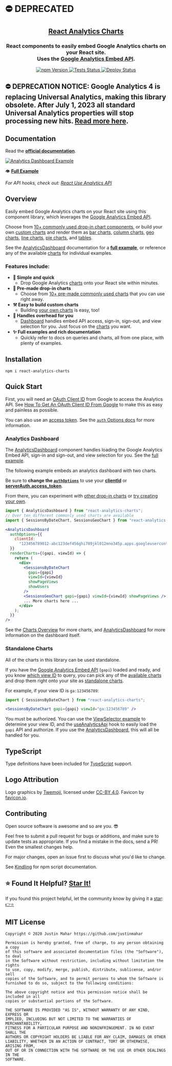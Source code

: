 # ⛔️ DEPRECATED

<h2 align="center">
  <a href="https://github.com/justinmahar/react-analytics-charts">React Analytics Charts</a>
</h2>
<h3 align="center">
  React components to easily embed Google Analytics charts on your React site.<br/>Uses the <a href="https://justinmahar.github.io/react-use-analytics-api/">Google Analytics Embed API</a>.
</h3>
<p align="center">
  <a href="https://badge.fury.io/js/react-analytics-charts">
    <img src="https://badge.fury.io/js/react-analytics-charts.svg" alt="npm Version"/>
  </a>
  <a href="https://github.com/justinmahar/react-analytics-charts/actions?query=workflow%3ATests">
    <img src="https://github.com/justinmahar/react-analytics-charts/workflows/Tests/badge.svg" alt="Tests Status"/>
  </a>
  <a href="https://github.com/justinmahar/react-analytics-charts/actions?query=workflow%3ADeploy">
    <img src="https://github.com/justinmahar/react-analytics-charts/workflows/Deploy/badge.svg" alt="Deploy Status"/>
  </a>
</p>

## ⛔️ DEPRECATION NOTICE: Google Analytics 4 is replacing Universal Analytics, making this library obsolete. After July 1, 2023 all standard Universal Analytics properties will stop processing new hits. [Read more here](https://support.google.com/analytics/answer/10759417?utm_campaign=2022-q4-gbl-all-gafree&utm_source=google-growth&utm_medium=email&utm_content=ga-sunset-msa-reminder-read).

## Documentation

Read the **[official documentation](https://justinmahar.github.io/react-analytics-charts/)**.

[![Analytics Dashboard Example](./src/__docz__/images/dash.png "Analytics Dashboard Example")](https://justinmahar.github.io/react-analytics-charts/AnalyticsDashboard#example)

👁️ **[Full Example](https://justinmahar.github.io/react-analytics-charts/AnalyticsDashboard#example)**

_For API hooks, check out: [React Use Analytics API](https://justinmahar.github.io/react-use-analytics-api/)_

## Overview

Easily embed Google Analytics charts on your React site using this component library, which leverages the <a href="https://justinmahar.github.io/react-use-analytics-api/">Google Analytics Embed API</a>.

Choose from [10+ commonly used drop-in chart components](https://justinmahar.github.io/react-analytics-charts/charts#common-charts), or build your own [custom charts](https://justinmahar.github.io/react-analytics-charts/charts#custom-charts) and render them as [bar charts](https://justinmahar.github.io/react-analytics-charts/BarChart),
[column charts](https://justinmahar.github.io/react-analytics-charts/ColumnChart), [geo charts](https://justinmahar.github.io/react-analytics-charts/GeoChart), [line charts](https://justinmahar.github.io/react-analytics-charts/LineChart), [pie charts](https://justinmahar.github.io/react-analytics-charts/PieChart), and [tables](https://justinmahar.github.io/react-analytics-charts/TableChart).

See the [AnalyticsDashboard](https://justinmahar.github.io/react-analytics-charts/AnalyticsDashboard) documentation for a **[full example](https://justinmahar.github.io/react-analytics-charts/AnalyticsDashboard#example)**, or reference any of the available [charts](https://justinmahar.github.io/react-analytics-charts/charts) for individual examples.

### Features include:

- **🙌 Simple and quick**
  - Drop Google Analytics [charts](https://justinmahar.github.io/react-analytics-charts/charts) onto your React site within minutes.
- **🎁 Pre-made drop-in charts**
  - Choose from [10+ pre-made commonly used charts](https://justinmahar.github.io/react-analytics-charts/charts) that you can use right away.
- **⚒️ Easy to build custom charts**
  - Building [your own charts](https://justinmahar.github.io/react-analytics-charts/charts) is easy, too!
- **💼 Handles overhead for you**
  - [Dashboard](https://justinmahar.github.io/react-analytics-charts/AnalyticsDashboard) handles embed API access, sign-in, sign-out, and view selection for you. Just focus on the [charts](https://justinmahar.github.io/react-analytics-charts/charts) you want.
- **✨ Full examples and rich documentation**
  - Quickly refer to docs on queries and charts, all from one place, with plenty of examples.

## Installation

```
npm i react-analytics-charts
```

## Quick Start

First, you will need an [OAuth Client ID](https://justinmahar.github.io/react-analytics-charts/google-oauth-client-id) from Google to access the Analytics API. See [How To Get An OAuth Client ID From Google](https://justinmahar.github.io/react-analytics-charts/google-oauth-client-id) to make this as easy and painless as possible.

You can also use an [access token](https://ga-dev-tools.appspot.com/embed-api/server-side-authorization/). See the [`auth` Options docs](https://developers.google.com/analytics/devguides/reporting/embed/v1/component-reference#auth-options) for more information.

### Analytics Dashboard

The [AnalyticsDashboard](https://justinmahar.github.io/react-analytics-charts/AnalyticsDashboard) component handles loading the Google Analytics Embed API, sign-in and sign-out, and view selection for you. See the [full example](https://justinmahar.github.io/react-analytics-charts/AnalyticsDashboard#example).

The following example embeds an analytics dashboard with two charts.

Be sure to **change the [`authOptions`](https://developers.google.com/analytics/devguides/reporting/embed/v1/component-reference#auth-options)** to use your [**clientId**](https://justinmahar.github.io/react-analytics-charts/google-oauth-client-id) or [**serverAuth.access_token**](https://ga-dev-tools.appspot.com/embed-api/server-side-authorization/).

From there, you can experiment with [other drop-in charts](https://justinmahar.github.io/react-analytics-charts/charts#common-charts) or [try creating your own](https://justinmahar.github.io/react-analytics-charts/charts#custom-charts).

```jsx
import { AnalyticsDashboard } from "react-analytics-charts";
// Over ten different commonly used charts are available
import { SessionsByDateChart, SessionsGeoChart } from "react-analytics-charts";
```

```jsx
<AnalyticsDashboard
  authOptions={{
    clientId:
      "123456789012-abc123def456ghi789jkl012mno345p.apps.googleusercontent.com",
  }}
  renderCharts={(gapi, viewId) => {
    return (
      <div>
        <SessionsByDateChart
          gapi={gapi}
          viewId={viewId}
          showPageViews
          showUsers
        />
        <SessionsGeoChart gapi={gapi} viewId={viewId} showPageViews />
        ... More charts here ...
      </div>
    );
  }}
/>
```

See the [Charts Overview](https://justinmahar.github.io/react-analytics-charts/charts) for more charts, and [AnalyticsDashboard](https://justinmahar.github.io/react-analytics-charts/AnalyticsDashboard) for more information on the dashboard itself.

### Standalone Charts

All of the charts in this library can be used standalone.

If you have the [Google Analytics Embed API](https://justinmahar.github.io/react-use-analytics-api/) (`gapi`) loaded and ready, and you know [which view ID](https://justinmahar.github.io/react-analytics-charts/ViewSelector#example) to query, you can pick any of the [available charts](https://justinmahar.github.io/react-analytics-charts/charts) and drop them right onto your site as [standalone charts](https://justinmahar.github.io/react-analytics-charts/custom-dashboards-standalone-charts#standalone-charts).

For example, if your view ID is `ga:123456789`:

```jsx
import { SessionsByDateChart } from "react-analytics-charts";
```

```jsx
<SessionsByDateChart gapi={gapi} viewId="ga:123456789" />
```

You must be authorized. You can use the [ViewSelector example](https://justinmahar.github.io/react-analytics-charts/ViewSelector#example) to determine your view ID, and the [useAnalyticsApi](https://justinmahar.github.io/react-use-analytics-api/useAnalyticsApi) hook to easily load the `gapi` API and authorize. If you use the [AnalyticsDashboard](https://justinmahar.github.io/react-analytics-charts/AnalyticsDashboard), this will all be handled for you.

## TypeScript

Type definitions have been included for [TypeScript](https://www.typescriptlang.org/) support.

## Logo Attribution

Logo graphics by [Twemoji](https://github.com/twitter/twemoji), licensed under [CC-BY 4.0](https://creativecommons.org/licenses/by/4.0/). Favicon by [favicon.io](https://favicon.io/emoji-favicons/).

## Contributing

Open source software is awesome and so are you. 😎

Feel free to submit a pull request for bugs or additions, and make sure to update tests as appropriate. If you find a mistake in the docs, send a PR! Even the smallest changes help.

For major changes, open an issue first to discuss what you'd like to change.

See [Kindling](https://tinyurl.com/kindlingscripts) for npm script documentation.

## ⭐ Found It Helpful? [Star It!](https://github.com/justinmahar/react-analytics-charts/stargazers)

If you found this project helpful, let the community know by giving it a [star](https://github.com/justinmahar/react-analytics-charts/stargazers): [👉⭐](https://github.com/justinmahar/react-analytics-charts/stargazers)

## MIT License

```
Copyright © 2020 Justin Mahar https://github.com/justinmahar

Permission is hereby granted, free of charge, to any person obtaining a copy
of this software and associated documentation files (the "Software"), to deal
in the Software without restriction, including without limitation the rights
to use, copy, modify, merge, publish, distribute, sublicense, and/or sell
copies of the Software, and to permit persons to whom the Software is
furnished to do so, subject to the following conditions:

The above copyright notice and this permission notice shall be included in all
copies or substantial portions of the Software.

THE SOFTWARE IS PROVIDED "AS IS", WITHOUT WARRANTY OF ANY KIND, EXPRESS OR
IMPLIED, INCLUDING BUT NOT LIMITED TO THE WARRANTIES OF MERCHANTABILITY,
FITNESS FOR A PARTICULAR PURPOSE AND NONINFRINGEMENT. IN NO EVENT SHALL THE
AUTHORS OR COPYRIGHT HOLDERS BE LIABLE FOR ANY CLAIM, DAMAGES OR OTHER
LIABILITY, WHETHER IN AN ACTION OF CONTRACT, TORT OR OTHERWISE, ARISING FROM,
OUT OF OR IN CONNECTION WITH THE SOFTWARE OR THE USE OR OTHER DEALINGS IN THE
SOFTWARE.
```

